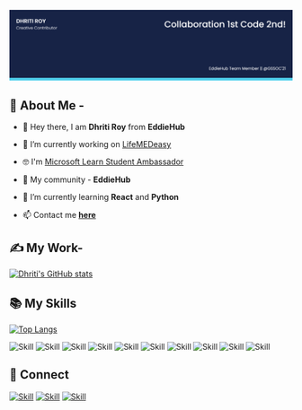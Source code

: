 ![Dhriti's-cover](./cover_image.png)

## 👩  About Me -

- 👋 Hey there, I am **Dhriti Roy** from **EddieHub**

- 🔭 I’m currently working on [LifeMEDeasy](avinashkranjan/lifeMEDeasy)

- 🤓 I'm [Microsoft Learn Student Ambassador](https://studentambassadors.microsoft.com/en-US/profile)

- 👯  My community - **EddieHub** 

- 🌱 I’m currently learning **React** and **Python**

- 📫 Contact me **[here](dhritiroy08@gmail.com)**

## ✍ My Work-

[![Dhriti's GitHub stats](https://github-readme-stats.vercel.app/api?username=Dhriti-Roy&show_icons=true&theme=dark)](https://github.com/Dhriti-Roy)


## 📚 My Skills

[![Top Langs](https://github-readme-stats.vercel.app/api/top-langs/?username=Jaagrav&layout=compact&show_icons=true&theme=dark)](https://github.com/Jaagrav/Jaagrav)

![Skill](https://img.shields.io/badge/HTML5-E34F26?style=for-the-badge&logo=html5&logoColor=white)
![Skill](https://img.shields.io/badge/CSS3-1572B6?style=for-the-badge&logo=css3&logoColor=white)
![Skill](https://img.shields.io/badge/Node.js-43853D?style=for-the-badge&logo=node.js&logoColor=white)
![Skill](https://img.shields.io/badge/React-20232A?style=for-the-badge&logo=react&logoColor=61DAFB)
![Skill](https://img.shields.io/badge/Google_Cloud-4285F4?style=for-the-badge&logo=google-cloud&logoColor=white)
![Skill](https://img.shields.io/badge/firebase-ffca28?style=for-the-badge&logo=firebase&logoColor=white)
![Skill](https://img.shields.io/badge/Git-F05032?style=for-the-badge&logo=git&logoColor=white)
![Skill](https://img.shields.io/badge/Python-00008b?style=for-the-badge&logo=pythonirebase&logoColor=white)
![Skill](https://img.shields.io/badge/Visual_Studio_Code-0078D4?style=for-the-badge&logo=visual%20studio%20code&logoColor=white)
![Skill](https://img.shields.io/badge/Microsoft_Office-D83B01?style=for-the-badge&logo=microsoft-office&logoColor=white)

## 🤝 Connect

[![Skill](https://img.shields.io/badge/LinkedIn-0077B5?style=for-the-badge&logo=linkedin&logoColor=white)](https://www.linkedin.com/in/dhriti-roy-620a2b19a/)
[![Skill](https://img.shields.io/badge/Twitter-1DA1F2?style=for-the-badge&logo=twitter&logoColor=white)](https://twitter.com/DhritiRoy19)
[![Skill](https://img.shields.io/badge/GitHub-100000?style=for-the-badge&logo=github&logoColor=white)](https://github.com/Dhriti-Roy)
